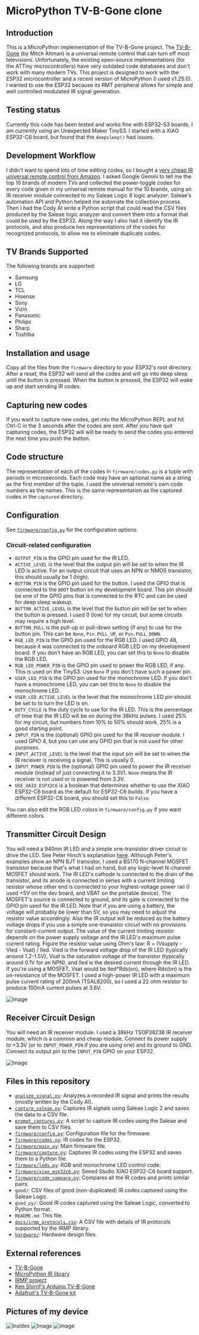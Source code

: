 # MicroPython TV-B-Gone clone
## Introduction
This is a MicroPython implementation of the TV-B-Gone project.
The [TV-B-Gone](https://www.tvbgone.com/) (by Mitch Altman) is a universal remote control that can turn off most televisions.
Unfortunately, the existing open-source implementations (for the ATTiny microcontrollers) have very outdated code databases and don't work with many modern TVs.
This project is designed to work with the ESP32 microcontroller and a recent version of MicroPython (I used v1.25.0).
I wanted to use the ESP32 because its RMT peripheral allows for simple and well controlled modulated IR signal generation.
## Testing status
Currently this code has been tested and works fine with ESP32-S3 boards.
I am currently using an Unexpected Maker TinyS3.
I started with a XIAO ESP32-C6 board, but found that the `deepsleep()` had issues.
## Development Workflow
I didn't want to spend lots of time editing codes, so I bought a [very cheap IR universal remote control from Amazon](https://www.amazon.com/dp/B0D6GFNFJY).
I asked Google Gemini to tell me the top 10 brands of modern TVs and collected the power-toggle codes for every code given in my universal remote manual for the 10 brands, using an IR receiver module connected to my Saleae Logic 8 logic analyzer.
Saleae's automation API and Python helped me automate the collection process.
Then I had the Cody AI write a Python script that could read the CSV files produced by the Saleae logic analyzer and convert them into a format that could be used by the ESP32. Along the way I also had it identify the IR protocols, and also produce hex representations of the codes for recognized protocols, to allow me to eliminate duplicate codes.
## TV Brands Supported
The following brands are supported:
  - Samsung
  - LG
  - TCL
  - Hisense
  - Sony
  - Vizio
  - Panasonic
  - Philips
  - Sharp
  - Toshiba
## Installation and usage
Copy all the files from the `firmware` directory to your ESP32's root directory.
After a reset, the ESP32 will send all the codes and will go into deep sleep until the button is pressed.
When the button is pressed, the ESP32 will wake up and start sending IR codes.
## Capturing new codes
If you want to capture new codes, get into the MicroPython REPL and hit Ctrl-C in the 3 seconds after the codes are sent.
After you have quit capturing codes, the ESP32 will will be ready to send the codes you entered
the next time you push the button.
## Code structure
The representation of each of the codes in `firmware/codes.py` is a tuple with periods in microseconds. Each code may have an optional name as a string as the first member of the tuple.
I used the universal remote's own code numbers as the names.
This is the same representation as the captured codes in the `captured` directory.
## Configuration
See [`firmware/config.py`](firmware/config.py) for the configuration options.
### Circuit-related configuration
  - `OUTPUT_PIN` is the GPIO pin used for the IR LED.
  - `ACTIVE_LEVEL` is the level that the output pin will be set to when the IR LED is active. For an output circuit that uses an NPN or NMOS transistor, this should usually be 1 (high).
  - `BUTTON_PIN` is the GPIO pin used for the button. I used the GPIO that is connected to the `BOOT` button on my development board. This pin should be one of the GPIO pins that is connected to the RTC and can be used for deep sleep wakeup.
  - `BUTTON_ACTIVE_LEVEL` is the level that the button pin will be set to when the button is pressed. I used 0 (low) for my circuit, but some circuits may require a high level.
  - `BUTTON_PULL` is the pull-up or pull-down setting (if any) to use for the button pin. This can be `None`, `Pin.PULL_UP`, or `Pin.PULL_DOWN`.
  - `RGB_LED_PIN` is the GPIO pin used for the RGB LED. I used GPIO 48, because it was connected to the onboard RGB LED on my development board. If you don't have an RGB LED, you can set this to `None` to disable the RGB LED.
  - `RGB_LED_POWER_PIN` is the GPIO pin used to power the RGB LED, if any. This is used on the TinyS3. Use `None` if you don't have such a power pin.
  - `USER_LED_PIN` is the GPIO pin used for the monochrome LED. If you don't have a monochrome LED, you can set this to `None` to disable the monochrome LED.
  - `USER_LED_ACTIVE_LEVEL` is the level that the monochrome LED pin should be set to to turn the LED is on.
  - `DUTY_CYCLE` is the duty cycle to use for the IR LED.
  This is the percentage of time that the IR LED will be on during the 38kHz pulses.
  I used 25% for my circuit, but numbers from 10% to 50% should work. 25% is a good starting point.
  - `INPUT_PIN` is the (optional) GPIO pin used for the IR receiver module. I used GPIO 4, but you can use any GPIO pin that is not used for other purposes.
  - `INPUT_ACTIVE_LEVEL` is the level that the input pin will be set to when the IR receiver is receiving a signal. This is usually 0.
  - `INPUT_POWER_PIN` is the (optional) GPIO pin used to power the IR receiver module (instead of just connecting it to 3.3V).
  `None` means the IR receiver is not used or is powered from 3.3V.
  - `USE_XAIO_ESP32C6` is a boolean that determines whether to use the XIAO ESP32-C6 board as the default for ESP32-C6 builds.
  If you have a different ESP32-C6 board, you should set this to `False`.
  
You can also edit the RGB LED colors in `firmware/config.py` if you want different colors.
## Transmitter Circuit Design
You will need a 940nm IR LED and a simple one-transistor driver circuit to drive the LED.
See Peter Hinch's explanation [here](https://github.com/peterhinch/micropython_ir/blob/master/TRANSMITTER.md).
Although Peter's examples show an NPN BJT transistor, 
I used a BS170 N-channel MOSFET transistor because that's what I had on hand, but any logic-level N-channel MOSFET should work.
The IR LED's cathode is connected to the drain of the transistor,
and its anode is connected in series with a current limiting resistor whose other end is connected to your highest-voltage power rail (I used +5V on the dev board, and VBAT on the portable device).
The MOSFET's source is connected to ground, and its gate is connected to the GPIO pin used for the IR LED.
Note that if you are using a battery, the voltage will probably be lower than 5V, so you may need to adjust the resistor value accordingly.
Also the IR output will be reduced as the battery voltage drops if you use a simple one-transistor circuit with no provisions for constant-current output.
The value of the current limiting resistor depends on the power supply voltage and the IR LED's maximum pulse current rating.
Figure the resistor value using Ohm's law: R = (Vsupply - Vled - Vsat) / Iled.
Vled is the forward voltage drop of the IR LED (typically around 1.2-1.5V),
Vsat is the saturation voltage of the transistor (typically around 0.1V for an NPN), and Iled is the desired current through the IR LED.
If you're using a MOSFET, Vsat would be Iled*Rds(on), where Rds(on) is the on-resistance of the MOSFET.
I used a high-power IR LED with a maximum pulse current rating of 200mA (TSAL6200), so I used a 22 ohm resistor to produce 100mA current pulses at 3.6V.

![Image](images/ir_output.png)
## Receiver Circuit Design
You will need an IR receiver module.
I used a 38kHz TSOP38238 IR receiver module, which is a common and cheap module.
Connect its power supply to +3.3V (or to `INPUT_POWER_PIN` if you are using one) and its ground to GND.
Connect its output pin to the `INPUT_PIN` GPIO on your ESP32.

![Image](images/ir_input.png)
## Files in this repository
  - [`analyze_signal.py`](analyze_signal.py): Analyzes a recorded IR signal and prints the results (mostly written by the Cody AI).
  - [`capture_saleae.py`](capture_saleae.py): Captures IR signals using Saleae Logic 2 and saves the data to a CSV file.
  - [`prompt_captures.py`](prompt_captures.py): A script to capture IR codes using the Saleae and save them to CSV files.
  - [`firmware/config.py`](firmware/config.py): Configuration file for the firmware.
  - [`firmware/codes.py`](firmware/codes.py): IR codes for the ESP32.
  - [`firmware/main.py`](firmware/main.py): Main firmware file.
  - [`firmware/capture.py`](firmware/capture.py): Captures IR codes using the ESP32 and saves them to a Python file.
  - [`firmware/leds.py`](firmware/leds.py): RGB and monochrome LED control code.
  - [`firmware/xiao_esp32c6.py`](firmware/xiao_esp32c6.py): Seeed Studio XIAO ESP32-C6 board support.
  - [`firmware/code_compare.py`](firmware/code_compare.py): Compares all the IR codes and prints similar pairs.
  - `good/`: CSV files of good (non-duplicated) IR codes captured using the Saleae Logic.
  - `good_py/`: Good IR codes captured using the Saleae Logic, converted to Python format.
  - `README.md`: This file.
  - [`docs/irmp_protocols.csv`](docs/irmp_protocols.csv): A CSV file with details of IR protocols supported by the IRMP library.
  - [`hardware/`](hardware/): Hardware design files.
## External references
  - [TV-B-Gone](https://www.tvbgone.com/)
  - [MicroPython IR library](https://github.com/peterhinch/micropython_ir/)
  - [IRMP project](https://github.com/IRMP-org/IRMP)
  - [Ken Shirrif's Arduino TV-B-Gone](https://github.com/shirriff/Arduino-TV-B-Gone)
  - [Adafruit's TV-B-Gone kit](https://github.com/adafruit/TV-B-Gone-kit)
## Pictures of my device
![Insides](images/IMG_3873.jpeg)
![Image](images/IMG_3874.jpeg)
![image](images/IMG_3875.jpeg)